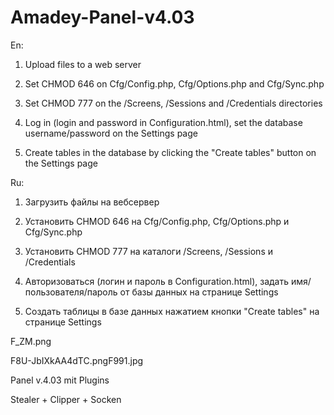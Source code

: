 # Amadey-Panel-v4.03

En:

1) Upload files to a web server

2) Set CHMOD 646 on Cfg/Config.php, Cfg/Options.php and Cfg/Sync.php

3) Set CHMOD 777 on the /Screens, /Sessions and /Credentials directories

4) Log in (login and password in Configuration.html), set the database username/password on the Settings page

5) Create tables in the database by clicking the "Create tables" button on the Settings page



Ru:

1) Загрузить файлы на вебсервер

2) Установить CHMOD 646 на Cfg/Config.php, Cfg/Options.php и Cfg/Sync.php

3) Установить CHMOD 777 на каталоги /Screens, /Sessions и /Credentials

4) Авторизоваться (логин и пароль в Configuration.html), задать имя/пользователя/пароль от базы данных на странице Settings

5) Создать таблицы в базе данных нажатием кнопки "Create tables" на странице Settings



F_ZM.png

F8U-JbIXkAA4dTC.pngF991.jpg

Panel v.4.03 mit Plugins

Stealer + Clipper + Socken
